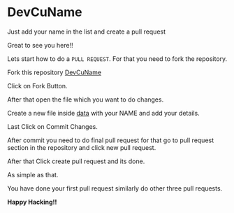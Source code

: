 # DevCuName
Just add your name in the list and create a pull request

Great to see you here!!

Lets start how to do a `PULL REQUEST`.
For that you need to fork the repository.

Fork this repository 
[DevCuName](https://github.com/HacktoberFest-CU/DevCuName)

Click on Fork Button.

After that open the file which you want to do changes.

Create a new file inside [data](./data) with your NAME and add your details.

Last Click on Commit Changes.

After commit you need to do final pull request for that go to pull request section in the repository and click new pull request.

After that Click create pull request and its done.

As simple as that.

You have done your first pull request similarly do other three pull requests.

**Happy Hacking!!**
